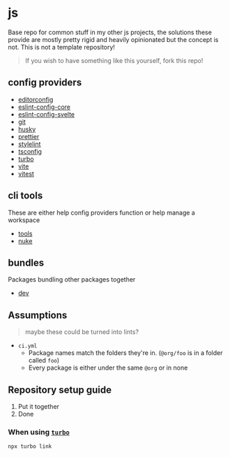 # js

Base repo for common stuff in my other js projects, the solutions these provide
are mostly pretty rigid and heavily opinionated but the concept is not. This
is not a template repository!

> If you wish to have something like this yourself, fork this repo!

## config providers

- [editorconfig](packages/editorconfig/)
- [eslint-config-core](packages/eslint-config-core/)
- [eslint-config-svelte](packages/eslint-config-svelte/)
- [git](packages/git/)
- [husky](packages/husky/)
- [prettier](packages/prettier/)
- [stylelint](packages/stylelint/)
- [tsconfig](packages/tsconfig/)
- [turbo](packages/turbo/)
- [vite](packages/vite/)
- [vitest](packages/vitest/)

## cli tools

These are either help config providers function or help manage a workspace

- [tools](packages/tools/)
- [nuke](packages/nuke/)

## bundles

Packages bundling other packages together

- [dev](packages/dev/)

## Assumptions

> maybe these could be turned into lints?

- `ci.yml`
  - Package names match the folders they're in. (`@org/foo` is in a folder
    called `foo`)
  - Every package is either under the same `@org` or in none

## Repository setup guide

1. Put it together
2. Done

### When using [`turbo`](packages/turbo/)

```sh
npx turbo link
```
